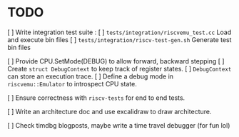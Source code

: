 # TODO

[ ] Write integration test suite :
    [ ] `tests/integration/riscvemu_test.cc` Load and execute bin files
    [ ] `tests/integration/riscv-test-gen.sh` Generate test bin files

[ ] Provide CPU.SetMode(DEBUG) to allow forward, backward stepping
    [ ] Create `struct DebugContext` to keep track of register states.
    [ ] `DebugContext` can store an execution trace.
    [ ] Define a debug mode in `riscvemu::Emulator` to introspect CPU state.

[ ] Ensure correctness with `riscv-tests` for end to end tests. 

[ ] Write an architecture doc and use excalidraw to draw architecture.

[ ] Check timdbg blogposts, maybe write a time travel debugger (for fun lol)

